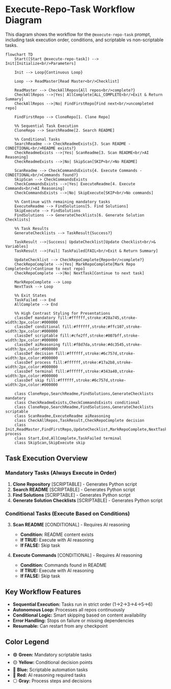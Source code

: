 # Execute-Repo-Task Workflow Diagram

This diagram shows the workflow for the `@execute-repo-task` prompt, including task execution order, conditions, and scriptable vs non-scriptable tasks.

```mermaid
flowchart TD
    Start([Start @execute-repo-task]) --> Init[Initialize<br/>Parameters]
    
    Init --> Loop{Continuous Loop}
    
    Loop --> ReadMaster[Read Master<br/>Checklist]
    
    ReadMaster --> CheckAllRepos{All repos<br/>complete?}
    CheckAllRepos -->|Yes| AllComplete[ALL_COMPLETE<br/>Exit & Return Summary]
    CheckAllRepos -->|No| FindFirstRepo[Find next<br/>uncompleted repo]
    
    FindFirstRepo --> CloneRepo[1. Clone Repo]
    
    %% Sequential Task Execution
    CloneRepo --> SearchReadme[2. Search README]
    
    %% Conditional Tasks
    SearchReadme --> CheckReadmeExists{3. Scan README - CONDITIONAL<br/>README exists?}
    CheckReadmeExists -->|Yes| ScanReadme[3. Scan README<br/>AI Reasoning]
    CheckReadmeExists -->|No| SkipScan[SKIP<br/>No README]
    
    ScanReadme --> CheckCommandsExists{4. Execute Commands - CONDITIONAL<br/>Commands found?}
    SkipScan --> CheckCommandsExists
    CheckCommandsExists -->|Yes| ExecuteReadme[4. Execute Commands<br/>AI Reasoning]
    CheckCommandsExists -->|No| SkipExecute[SKIP<br/>No commands]
    
    %% Continue with remaining mandatory tasks
    ExecuteReadme --> FindSolutions[5. Find Solutions]
    SkipExecute --> FindSolutions
    FindSolutions --> GenerateChecklists[6. Generate Solution Checklists]
    
    %% Task Results
    GenerateChecklists --> TaskResult{Success?}
    
    TaskResult -->|Success| UpdateChecklist[Update Checklist<br/>& Variables]
    TaskResult -->|Fail| TaskFailed[FAIL<br/>Exit & Return Summary]
    
    UpdateChecklist --> CheckRepoComplete{Repo<br/>complete?}
    CheckRepoComplete -->|Yes| MarkRepoComplete[Mark Repo Complete<br/>Continue to next repo]
    CheckRepoComplete -->|No| NextTask[Continue to next task]
    
    MarkRepoComplete --> Loop
    NextTask --> Loop
    
    %% Exit States
    TaskFailed --> End
    AllComplete --> End
    
    %% High Contrast Styling for Presentations
    classDef mandatory fill:#ffffff,stroke:#28a745,stroke-width:3px,color:#000000
    classDef conditional fill:#ffffff,stroke:#ffc107,stroke-width:3px,color:#000000
    classDef scriptable fill:#cfe2ff,stroke:#007bff,stroke-width:3px,color:#000000
    classDef aiReasoning fill:#f8d7da,stroke:#dc3545,stroke-width:3px,color:#000000
    classDef decision fill:#ffffff,stroke:#6c757d,stroke-width:3px,color:#000000
    classDef process fill:#ffffff,stroke:#17a2b8,stroke-width:2px,color:#000000
    classDef terminal fill:#ffffff,stroke:#343a40,stroke-width:3px,color:#000000
    classDef skip fill:#ffffff,stroke:#6c757d,stroke-width:2px,color:#000000
    
    class CloneRepo,SearchReadme,FindSolutions,GenerateChecklists mandatory
    class CheckReadmeExists,CheckCommandsExists conditional
    class CloneRepo,SearchReadme,FindSolutions,GenerateChecklists scriptable
    class ScanReadme,ExecuteReadme aiReasoning
    class CheckAllRepos,TaskResult,CheckRepoComplete decision
    class Init,ReadMaster,FindFirstRepo,UpdateChecklist,MarkRepoComplete,NextTask process
    class Start,End,AllComplete,TaskFailed terminal
    class SkipScan,SkipExecute skip
```

## Task Execution Overview

### Mandatory Tasks (Always Execute in Order)
1. **Clone Repository** [SCRIPTABLE] - Generates Python script
2. **Search README** [SCRIPTABLE] - Generates Python script  
5. **Find Solutions** [SCRIPTABLE] - Generates Python script
6. **Generate Solution Checklists** [SCRIPTABLE] - Generates Python script

### Conditional Tasks (Execute Based on Conditions)
3. **Scan README** [CONDITIONAL] - Requires AI reasoning
   - **Condition:** README content exists 
   - **If TRUE:** Execute with AI reasoning
   - **If FALSE:** Skip task

4. **Execute Commands** [CONDITIONAL] - Requires AI reasoning
   - **Condition:** Commands found in README
   - **If TRUE:** Execute with AI reasoning  
   - **If FALSE:** Skip task

## Key Workflow Features

- **Sequential Execution:** Tasks run in strict order (1→2→3→4→5→6)
- **Autonomous Loop:** Processes all repos continuously  
- **Conditional Logic:** Smart skipping based on content availability
- **Error Handling:** Stops on failure or missing dependencies
- **Resumable:** Can restart from any checkpoint

## Color Legend
- 🟢 **Green:** Mandatory scriptable tasks
- 🟡 **Yellow:** Conditional decision points  
- 🔵 **Blue:** Scriptable automation tasks
- 🔴 **Red:** AI reasoning required tasks
- ⚪ **Gray:** Process steps and decisions